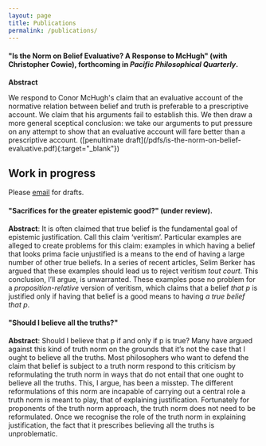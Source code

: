 ```yaml
---
layout: page
title: Publications
permalink: /publications/
---
```


#### "Is the Norm on Belief Evaluative? A Response to McHugh" (with Christopher Cowie), forthcoming in *Pacific Philosophical Quarterly*.

**Abstract** 

<div class="hidden">We respond to Conor McHugh's claim that an evaluative account of the normative relation between belief and truth is preferable to a prescriptive account. We claim that his arguments fail to establish this. We then draw a more general sceptical conclusion: we take our arguments to put pressure on any attempt to show that an evaluative account will fare better than a prescriptive account. ([penultimate draft](/pdfs/is-the-norm-on-belief-evaluative.pdf){:target="_blank"})</div>

## Work in progress

Please [email](mailto:{{site.email}}) for drafts.

#### "Sacrifices for the greater epistemic good?" (under review).

**Abstract**: It is often claimed that true belief is the fundamental goal of epistemic justification. Call this claim ‘veritism’. Particular examples are alleged to create problems for this claim: examples in which having a belief that looks prima facie unjustified is a means to the end of having a large number of other true beliefs. In a series of recent articles, Selim Berker has argued that these examples should lead us to reject veritism *tout court*. This conclusion, I’ll argue, is unwarranted. These examples pose no problem for a *proposition-relative* version of veritism, which claims that a belief *that p* is justified only if having that belief is a good means to having *a true belief that p*.

#### "Should I believe all the truths?"

**Abstract**: Should I believe that p if and only if p is true? Many have argued against this kind of truth norm on the grounds that it’s not the case that I ought to believe all the truths. Most philosophers who want to defend the claim that belief is subject to a truth norm respond to this criticism by reformulating the truth norm in ways that do not entail that one ought to believe all the truths. This, I argue, has been a misstep. The different reformulations of this norm are incapable of carrying out a central role a truth norm is meant to play, that of explaining justification. Fortunately for proponents of the truth norm approach, the truth norm does not need to be reformulated. Once we recognise the role of the truth norm in explaining justification, the fact that it prescribes believing all the truths is unproblematic.
